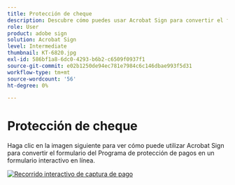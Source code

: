 ```yaml
---
title: Protección de cheque
description: Descubre cómo puedes usar Acrobat Sign para convertir el formulario del Programa de protección de pagos en un formulario interactivo online
role: User
product: adobe sign
solution: Acrobat Sign
level: Intermediate
thumbnail: KT-6820.jpg
exl-id: 586bf1a8-6dc0-4293-b6b2-c6509f0937f1
source-git-commit: e02b1250de94ec781e7984c6c146dbae993f5d31
workflow-type: tm+mt
source-wordcount: '56'
ht-degree: 0%

---
```


# Protección de cheque

Haga clic en la imagen siguiente para ver cómo puede utilizar Acrobat Sign para convertir el formulario del Programa de protección de pagos en un formulario interactivo en línea.

[![Recorrido interactivo de captura de pago](../assets/Paycheck.jpg)](https://acrobatusers.com/paycheck-protection-program-resource-hub/walkthrough/)

